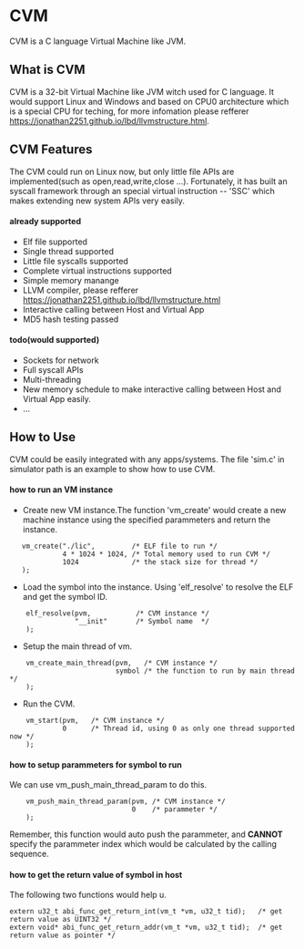 # CVM
CVM is a C language Virtual Machine like JVM.


## What is CVM
CVM is a 32-bit Virtual Machine like JVM witch used for C language.
It would support Linux and Windows and based on CPU0 architecture which is a special CPU for teching, for more infomation please refferer https://jonathan2251.github.io/lbd/llvmstructure.html.

## CVM Features
The CVM could run on Linux now, but only little file APIs are implemented(such as open,read,write,close ...).
Fortunately, it has built an syscall framework through an special virtual instruction -- 'SSC' which makes extending new system APIs very easily.

#### already supported
  * Elf file supported
  * Single thread supported
  * Little file syscalls supported
  * Complete virtual instructions supported
  * Simple memory manange
  * LLVM compiler, please refferer https://jonathan2251.github.io/lbd/llvmstructure.html
  * Interactive calling between Host and Virtual App
  * MD5 hash testing passed

#### todo(would supported)
  * Sockets for network
  * Full syscall APIs
  * Multi-threading
  * New memory schedule to make interactive calling between Host and Virtual App easily.
  * ...

## How to Use
CVM could be easily integrated with any apps/systems.
The file 'sim.c' in simulator path is an example to show how to use CVM.

#### how to run an VM instance
  * Create new VM instance.The function 'vm_create' would create a new machine instance using the specified parammeters and return the instance.
   ```
      vm_create("./lic",         /* ELF file to run */
                4 * 1024 * 1024, /* Total memory used to run CVM */
                1024             /* the stack size for thread */
      );
   ```
  * Load the symbol into the instance. Using 'elf_resolve' to resolve the ELF and get the symbol ID.
  ```
      elf_resolve(pvm,           /* CVM instance */
                  "__init"       /* Symbol name  */
      );
  ```
  * Setup the main thread of vm.
  ```
      vm_create_main_thread(pvm,   /* CVM instance */
                            symbol /* the function to run by main thread */
      );
  ```
  * Run the CVM.
  ```
      vm_start(pvm,   /* CVM instance */
               0      /* Thread id, using 0 as only one thread supported now */
      );
  ```
#### how to setup parammeters for symbol to run
  We can use vm_push_main_thread_param to do this.
  ```
      vm_push_main_thread_param(pvm, /* CVM instance */
                                0    /* parammeter */
      );
  ```
  Remember, this function would auto push the parammeter, and **CANNOT** specify the parammeter index which would be calculated by the calling sequence.
  
#### how to get the return value of symbol in host
  The following two functions would help u.
  ```
  extern u32_t abi_func_get_return_int(vm_t *vm, u32_t tid);   /* get return value as UINT32 */
  extern void* abi_func_get_return_addr(vm_t *vm, u32_t tid);  /* get return value as pointer */
  ```
